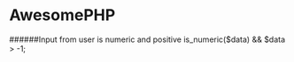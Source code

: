 AwesomePHP
==========

######Input from user is numeric and positive
is_numeric($data) && $data > -1;

